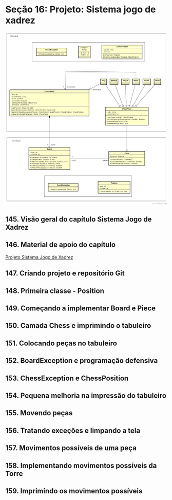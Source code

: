 # Seção 16: Projeto: Sistema jogo de xadrez

![Chess System design](chess-system-design.png "Chess System design")

## 145. Visão geral do capítulo Sistema Jogo de Xadrez

## 146. Material de apoio do capítulo

[Projeto Sistema Jogo de Xadrez](https://github.com/Alexandresl/Curso-java-1/blob/master/PDFs/Aula%20143%20-%20Projeto%20Sistema%20de%20Xadrez.pdf)

## 147. Criando projeto e repositório Git

## 148. Primeira classe - Position

## 149. Começando a implementar Board e Piece

## 150. Camada Chess e imprimindo o tabuleiro

## 151. Colocando peças no tabuleiro

## 152. BoardException e programação defensiva

## 153. ChessException e ChessPosition

## 154. Pequena melhoria na impressão do tabuleiro

## 155. Movendo peças

## 156. Tratando exceções e limpando a tela

## 157. Movimentos possíveis de uma peça 

## 158. Implementando movimentos possíveis da Torre

## 159. Imprimindo os movimentos possíveis